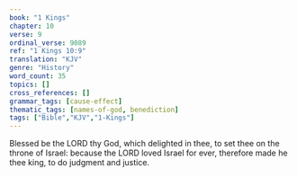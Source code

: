```yaml
---
book: "1 Kings"
chapter: 10
verse: 9
ordinal_verse: 9089
ref: "1 Kings 10:9"
translation: "KJV"
genre: "History"
word_count: 35
topics: []
cross_references: []
grammar_tags: [cause-effect]
thematic_tags: [names-of-god, benediction]
tags: ["Bible","KJV","1-Kings"]
---
```

Blessed be the LORD thy God, which delighted in thee, to set thee on the throne of Israel: because the LORD loved Israel for ever, therefore made he thee king, to do judgment and justice.
